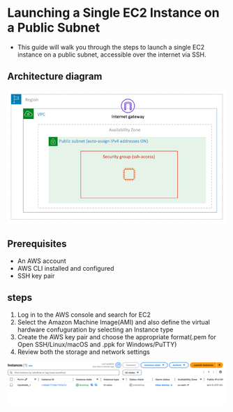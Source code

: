 # Launching a Single EC2 Instance on a Public Subnet

- This guide will walk you through the steps to launch a single EC2 instance on a public subnet, accessible over the internet via SSH.

## Architecture diagram
![Architecture diagram](Assets/lab%20001.png)


## Prerequisites

- An AWS account
- AWS CLI installed and configured
- SSH key pair

## steps
1. Log in to the AWS console and search for EC2 
2. Select the Amazon Machine Image(AMI) and also define the virtual hardware confuguration by selecting
an Instance type
4. Create the AWS key pair and choose the appropriate format(.pem for Open SSH/Linux/macOS and .ppk for Windows/PuTTY)
3. Review both the storage and network settings

![Instance](Assets/Screenshot%20from%202025-01-23%2017-56-27.png)

